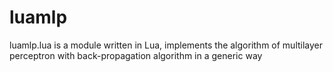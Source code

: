 luamlp
======

luamlp.lua is a module written in Lua, implements the algorithm of multilayer perceptron with back-propagation algorithm in a generic way
